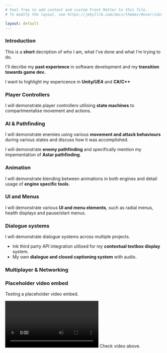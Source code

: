 ```yaml
---
# Feel free to add content and custom Front Matter to this file.
# To modify the layout, see https://jekyllrb.com/docs/themes/#overriding-theme-defaults

layout: default
---
```


### Introduction

This is a **short** decription of who I am, what I've done and what I'm trying to do.

I'll decribe my **past experience** in software development and my **transition towards game dev.**

I want to highlight my expericence in **Unity/UE4** and **C#/C++**

### Player Controllers

I will demonstrate player controllers utilising **state machines** to compartmentalise movement and actions.

### AI & Pathfinding

I will demonstrate enemies using various **movement and attack behaviours** during various states and discuss how it was accomplished.

I will demonstrate **enemy pathfinding** and specifically mention my impementation of **Astar pathfinding**.

### Animation

I will demonstrate blending between animations in both engines and detail usage of **engine specific tools**.

### UI and Menus

I will demonstrate various **UI and menu elements**, such as radial menus, health displays and pause/start menus.

### Dialogue systems

I will demonstrate dialogue systems across multiple projects. 
- Ink third party API integration utilised for my **contextual textbox display** system.
- My own **dialogue and closed captioning system** with audio.

### Multiplayer & Networking

### Placeholder video embed

Testing a placeholder video embed.

<video src="https://user-images.githubusercontent.com/69112024/143461891-da157848-f3d9-4156-8a6f-d4105aacff7e.mp4" controls="controls" style="max-width: 730px;">
</video>
Check video above.

